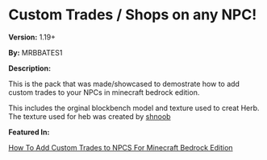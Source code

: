 # Custom Trades / Shops on any NPC!

__Version:__ 1.19+

__By:__ MRBBATES1

__Description:__

This is the pack that was made/showcased to demostrate how to add custom trades to your NPCs in minecraft bedrock edition.

This includes the orginal blockbench model and texture used to creat Herb. The texture used for heb was created by [shnoob](https://www.minecraftskins.com/skin/16231971/old-butler-fixed/)

__Featured In:__

[How To Add Custom Trades to NPCS For Minecraft Bedrock Edition](https://youtu.be/Xbyy_nZZV-E)
